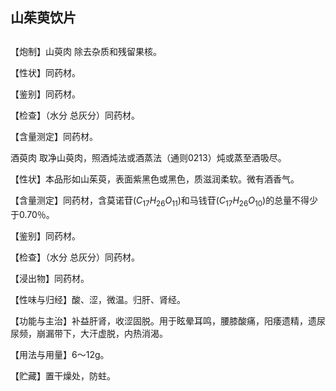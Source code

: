 ## 山茱萸饮片

## 

## 

【炮制】山萸肉 除去杂质和残留果核。

【性状】同药材。

【鉴别】同药材。

【检查】（水分 总灰分）同药材。

【含量测定】同药材。

酒萸肉 取净山萸肉，照酒炖法或酒蒸法（通则0213）炖或蒸至酒吸尽。

【性状】本品形如山茱萸，表面紫黑色或黑色，质滋润柔软。微有酒香气。

【含量测定】同药材，含莫诺苷$( C _ { 1 7 } H _ { 2 6 } O _ { 1 1 } )$和马钱苷$( C _ { 1 7 } H _ { 2 6 } O _ { 1 0 } )$的总量不得少于0.70％。

【鉴别】同药材。

【检查】（水分 总灰分）同药材。

【浸出物】同药材。

【性味与归经】酸、涩，微温。归肝、肾经。

【功能与主治】补益肝肾，收涩固脱。用于眩晕耳鸣，腰膝酸痛，阳痿遗精，遗尿尿频，崩漏带下，大汗虚脱，内热消渴。

【用法与用量】6～12g。

【贮藏】置干燥处，防蛀。